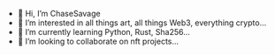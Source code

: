 - 👋 Hi, I’m ChaseSavage
- 👀 I’m interested in all things art, all things Web3, everything crypto...
- 🌱 I’m currently learning Python, Rust, Sha256...
- 💞️ I’m looking to collaborate on nft projects...

<!---
ChaseSavage404/ChaseSavage404 is a ✨ special ✨ repository because its `README.md` (this file) appears on your GitHub profile.
You can click the Preview link to take a look at your changes.
--->
